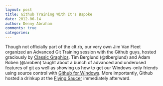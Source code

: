 ```yaml
---
layout: post
title: Github Training With It's Bspoke
date: 2012-06-14
author: Denny Abraham
comments: true
categories:
---
```


Though not officially part of the clt.rb, our very own Jim Van Fleet organized an Advanced Git Training session with the Github guys, hosted graciously by [Classic Graphics](https://www.theimaginegroup.com). Tim Berglund (@tlberglund) and Adam Roben (@aroben) taught about a bunch of advanced and underused features of git as well as showing us how to get our Windows-only friends using source control with [Github for Windows](http://windows.github.com/). More importantly, Github hosted a drinkup at the [Flying Saucer](http://www.beerknurd.com/) immediately afterward.

